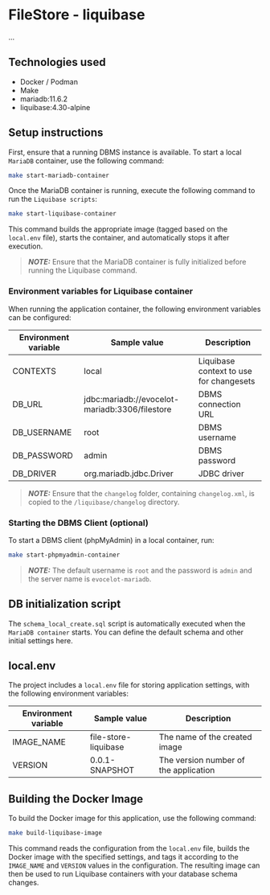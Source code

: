 # FileStore - liquibase

...

## Technologies used

- Docker / Podman
- Make
- mariadb:11.6.2
- liquibase:4.30-alpine

## Setup instructions

First, ensure that a running DBMS instance is available. To start a local `MariaDB` container, use the following command:

```bash
make start-mariadb-container
```

Once the MariaDB container is running, execute the following command to run the `Liquibase scripts`:

```bash
make start-liquibase-container
```

This command builds the appropriate image (tagged based on the `local.env` file), starts the container, and automatically stops it after execution.

> **_NOTE:_** Ensure that the MariaDB container is fully initialized before running the Liquibase command.

### Environment variables for Liquibase container

When running the application container, the following environment variables can be configured:


Environment variable | Sample value | Description |
--- | --- | --- |
CONTEXTS | local | Liquibase context to use for changesets |
DB_URL | jdbc:mariadb://evocelot-mariadb:3306/filestore | DBMS connection URL |
DB_USERNAME | root | DBMS username |
DB_PASSWORD | admin | DBMS password |
DB_DRIVER | org.mariadb.jdbc.Driver | JDBC driver |

> **_NOTE:_** Ensure that the `changelog` folder, containing `changelog.xml`, is copied to the `/liquibase/changelog` directory.

### Starting the DBMS Client (optional)

To start a DBMS client (phpMyAdmin) in a local container, run:

```bash
make start-phpmyadmin-container
```

> **_NOTE:_** The default username is `root` and the password is `admin` and the server name is `evocelot-mariadb`.

## DB initialization script

The `schema_local_create.sql` script is automatically executed when the `MariaDB container` starts. You can define the default schema and other initial settings here.

## local.env

The project includes a `local.env` file for storing application settings, with the following environment variables:

Environment variable | Sample value | Description |
--- | --- | --- |
IMAGE_NAME | file-store-liquibase | The name of the created image |
VERSION | 0.0.1-SNAPSHOT | The version number of the application |

## Building the Docker Image

To build the Docker image for this application, use the following command:

```bash
make build-liquibase-image
```

This command reads the configuration from the `local.env` file, builds the Docker image with the specified settings, and tags it according to the `IMAGE_NAME` and `VERSION` values in the configuration. The resulting image can then be used to run Liquibase containers with your database schema changes.
